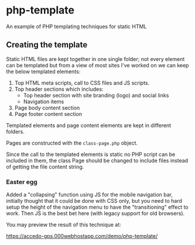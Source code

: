 # php-template

An example of PHP templating techniques for static HTML

## Creating the template

Static HTML files are kept together in one single folder; not every element can be templated but from a view of most sites I've worked on we can keep the below templated elements:

1. Top HTML meta scripts, call to CSS files and JS scripts.
2. Top header sections which includes:
    - Top header section with site branding (logo) and social links
    - Navigation items
3. Page body content section
4. Page footer content section

Templated elements and page content elements are kept in different folders.

Pages are constructed with the <code>class-page.php</code> object.

Since the call to the templated elements is static no PHP script can be included in them, the class Page should be changed to include files instead of getting the file content string.

### Easter egg

Added a "collapsing" function using JS for the mobile navigation bar, initially thought that it could be done with CSS only, but you need to hard setup the height of the navigation menu to have the "transitioning" effect to work. Then JS is the best bet here (with legacy support for old browsers).

You may preview the result of this technique at:

https://accedo-gps.000webhostapp.com/demo/php-template/